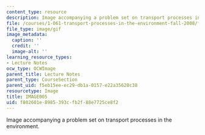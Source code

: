 ```yaml
---
content_type: resource
description: Image accompanying a problem set on transport processes in the environment.
file: /courses/1-061-transport-processes-in-the-environment-fall-2008/f802601e8985393cfb2f88e7725ce8f2_IMAGE005.GIF
file_type: image/gif
image_metadata:
  caption: ''
  credit: ''
  image-alt: ''
learning_resource_types:
- Lecture Notes
ocw_type: OCWImage
parent_title: Lecture Notes
parent_type: CourseSection
parent_uid: f5eb15ee-ec29-db1a-0157-e22a35620c38
resourcetype: Image
title: IMAGE005
uid: f802601e-8985-393c-fb2f-88e7725ce8f2
---
```

Image accompanying a problem set on transport processes in the environment.

